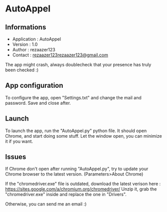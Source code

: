 # AutoAppel

## Informations ##
* Application : AutoAppel
* Version : 1.0
* Author : rezaazer123
* Contact : rezaazer123rezaazer123@gmail.com

The app might crash, always doublecheck that your presence has truly been checked :)


## App configuration ##
To configure the app, open "Settings.txt" and change the mail and password.
Save and close after.


## Launch ##
To launch the app, run the "AutoAppel.py" python file.
It should open Chrome, and start doing some stuff.
Let the window open, you can minimize it if you want.


## Issues ##
If Chrome don't open after running "AutoAppel.py", try to update your Chrome browser to the latest version. (Parameters>About Chrome)

If the "chromedriver.exe" file is outdated, download the latest verison here : https://sites.google.com/a/chromium.org/chromedriver/
Unzip it, grab the "chromedriver.exe" inside and replace the one in "Drivers".

Otherwise, you can send me an email :)
